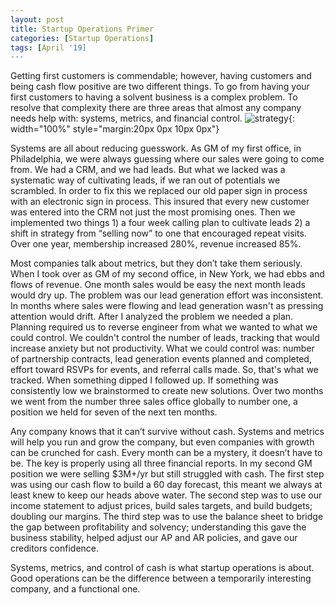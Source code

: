 ```yaml
---
layout: post
title: Startup Operations Primer
categories: [Startup Operations]
tags: [April '19]
---
```

Getting first customers is commendable; however, having customers and being cash flow positive are two different things. To go from having your first customers to having a solvent business is a complex problem. To resolve that complexity there are three areas that almost any company needs help with: systems, metrics, and financial control.
![strategy](https://images.unsplash.com/photo-1457694716743-eb419114c894?ixlib=rb-1.2.1&ixid=eyJhcHBfaWQiOjEyMDd9&auto=format&fit=crop&w=1350&q=80){: width="100%" style="margin:20px 0px 10px 0px"}

Systems are all about reducing guesswork. As GM of my first office, in Philadelphia, we were always guessing where our sales were going to come from. We had a CRM, and we had leads. But what we lacked was a systematic way of cultivating leads, if we ran out of potentials we scrambled. In order to fix this we replaced our old paper sign in process with an electronic sign in process. This insured that every new customer was entered into the CRM not just the most promising ones. Then we implemented two things 1) a four week calling plan to cultivate leads 2) a shift in strategy from “selling now” to one that encouraged repeat visits. Over one year, membership increased 280%, revenue increased 85%.

Most companies talk about metrics, but they don’t take them seriously. When I took over as GM of my second office, in New York, we had ebbs and flows of revenue. One month sales would be easy the next month leads would dry up. The problem was our lead generation effort was inconsistent. In months where sales were flowing and lead generation wasn't as pressing attention would drift. After I analyzed the problem we needed a plan. Planning required us to reverse engineer from what we wanted to what we could control. We couldn't control the number of leads, tracking that would increase anxiety but not productivity. What we could control was: number of partnership contracts, lead generation events planned and completed, effort toward RSVPs for events, and referral calls made. So, that's what we tracked. When something dipped I followed up. If something was consistently low we brainstormed to create new solutions. Over two months we went from the number three sales office globally to number one, a position we held for seven of the next ten months.

Any company knows that it can’t survive without cash. Systems and metrics will help you run and grow the company, but even companies with growth can be crunched for cash. Every month can be a mystery, it doesn’t have to be. The key is properly using all three financial reports. In my second GM position we were selling $3M+/yr but still struggled with cash. The first step was using our cash flow to build a 60 day forecast, this meant we always at least knew to keep our heads above water. The second step was to use our income statement to adjust prices, build sales targets, and build budgets; doubling our margins. The third step was to use the balance sheet to bridge the gap between profitability and solvency; understanding this gave the business stability, helped adjust our AP and AR policies, and gave our creditors confidence.

Systems, metrics, and control of cash is what startup operations is about. Good operations can be the difference between a temporarily interesting company, and a functional one.
